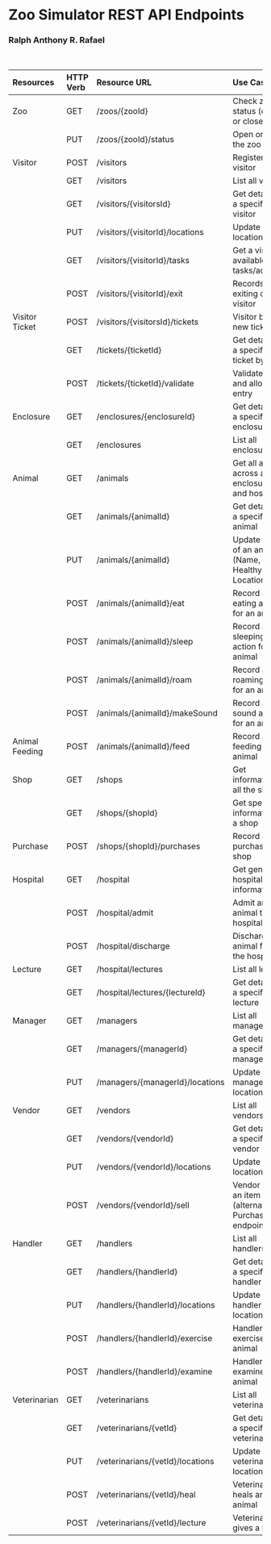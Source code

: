 # Zoo Simulator REST API Endpoints
### Ralph Anthony R. Rafael 
<br>

| Resources      | HTTP Verb   | Resource URL                     | Use Case                                                |
|:---------------|:------------|:---------------------------------|:--------------------------------------------------------|
| Zoo            | GET         | /zoos/{zooId}                    | Check zoo status (open or closed)                       |
|                | PUT         | /zoos/{zooId}/status             | Open or close the zoo                                   |
| Visitor        | POST        | /visitors                        | Register a new visitor                                  |
|                | GET         | /visitors                        | List all visitors                                       |
|                | GET         | /visitors/{visitorsId}           | Get details of a specific visitor                       |
|                | PUT         | /visitors/{visitorId}/locations  | Update visitor location                                 |
|                | GET         | /visitors/{visitorId}/tasks      | Get a visitor's available tasks/activities              |
|                | POST        | /visitors/{visitorId}/exit       | Records the exiting of the visitor                      |
| Visitor Ticket | POST        | /visitors/{visitorsId}/tickets   | Visitor buys a new ticket                               |
|                | GET         | /tickets/{ticketId}              | Get details of a specific ticket by ID                  |
|                | POST        | /tickets/{ticketId}/validate     | Validate ticket and allow zoo entry                     |
| Enclosure      | GET         | /enclosures/{enclosureId}        | Get details of a specific enclosure                     |
|                | GET         | /enclosures                      | List all enclosures                                     |
| Animal         | GET         | /animals                         | Get all animals across all enclosures and hospital      |
|                | GET         | /animals/{animalId}              | Get details of a specific animal                        |
|                | PUT         | /animals/{animalId}              | Update details of an animal (Name, Healthy, Location)   |
|                | POST        | /animals/{animalId}/eat          | Record an eating action for an animal                   |
|                | POST        | /animals/{animalId}/sleep        | Record a sleeping action for an animal                  |
|                | POST        | /animals/{animalId}/roam         | Record a roaming action for an animal                   |
|                | POST        | /animals/{animalId}/makeSound    | Record a make sound action for an animal                |
| Animal Feeding | POST        | /animals/{animalId}/feed         | Record a feeding for the animal                         |
| Shop           | GET         | /shops                           | Get information of all the shops                        |
|                | GET         | /shops/{shopId}                  | Get specific information of a shop                      |
| Purchase       | POST        | /shops/{shopId}/purchases        | Record a purchase in a shop                             |
| Hospital       | GET         | /hospital                        | Get general hospital information                        |
|                | POST        | /hospital/admit                  | Admit an animal to the hospital                         |
|                | POST        | /hospital/discharge              | Discharge an animal from the hospital                   |
| Lecture        | GET         | /hospital/lectures               | List all lectures                                       |
|                | GET         | /hospital/lectures/{lectureId}   | Get details of a specific lecture                       |
| Manager        | GET         | /managers                        | List all managers                                       |
|                | GET         | /managers/{managerId}            | Get details of a specific manager                       |
|                | PUT         | /managers/{managerId}/locations  | Update manager location                                 |
| Vendor         | GET         | /vendors                         | List all vendors                                        |
|                | GET         | /vendors/{vendorId}              | Get details of a specific vendor                        |
|                | PUT         | /vendors/{vendorId}/locations    | Update vendor location                                  |
|                | POST        | /vendors/{vendorId}/sell         | Vendor sells an item (alternative to Purchase endpoint) |
| Handler        | GET         | /handlers                        | List all handlers                                       |
|                | GET         | /handlers/{handlerId}            | Get details of a specific handler                       |
|                | PUT         | /handlers/{handlerId}/locations  | Update handler location                                 |
|                | POST        | /handlers/{handlerId}/exercise   | Handler exercises an animal                             |
|                | POST        | /handlers/{handlerId}/examine    | Handler examines an animal                              |
| Veterinarian   | GET         | /veterinarians                   | List all veterinarians                                  |
|                | GET         | /veterinarians/{vetId}           | Get details of a specific veterinarian                  |
|                | PUT         | /veterinarians/{vetId}/locations | Update veterinarian location                            |
|                | POST        | /veterinarians/{vetId}/heal      | Veterinarian heals an animal                            |
|                | POST        | /veterinarians/{vetId}/lecture   | Veterinarian gives a lecture                            |